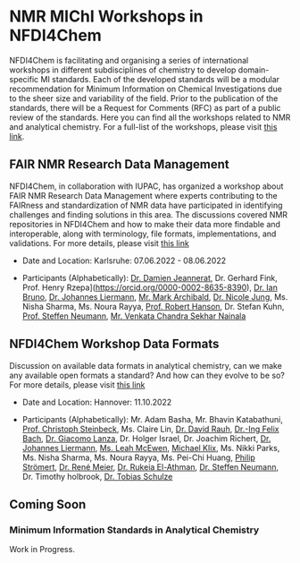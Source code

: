 # NMR MIChI Workshops in NFDI4Chem 
NFDI4Chem is facilitating and organising a series of international workshops in different subdisciplines of chemistry to develop domain-specific MI standards. Each of the developed standards will be a modular recommendation for Minimum Information on Chemical Investigations due to the sheer size and variability of the field. Prior to the publication of the standards, there will be a Request for Comments (RFC) as part of a public review of the standards. Here you can find all the workshops related to NMR and analytical chemistry. For a full-list of the workshops, please visit [this link](https://nfdi4chem.github.io/workshops/).

## FAIR NMR Research Data Management
NFDI4Chem, in collaboration with IUPAC, has organized a workshop about FAIR NMR Research Data Management where experts contributing to the FAIRness and standardization of NMR data have participated in identifying challenges and finding solutions in this area. The discussions covered NMR repositories in NFDI4Chem and how to make their data more findable and interoperable, along with terminology, file formats, implementations, and validations. For more details, please visit [this link](https://nfdi4chem.github.io/workshops/docs/category/fair-nmr-research-data-management)

- Date and Location: Karlsruhe: 07.06.2022 - 08.06.2022

- Participants (Alphabetically): [Dr. Damien Jeannerat](https://orcid.org/0000-0001-7018-4288), Dr. Gerhard Fink, Prof. Henry Rzepa](https://orcid.org/0000-0002-8635-8390), [Dr. Ian Bruno](https://orcid.org/0000-0003-4901-9936), [Dr. Johannes Liermann](https://orcid.org/0000-0003-2060-842X), [Mr. Mark Archibald](https://orcid.org/0000-0001-8687-7134), [Dr. Nicole Jung](https://orcid.org/0000-0001-9513-2468), Ms. Nisha Sharma, Ms. Noura Rayya, [Prof. Robert Hanson](https://orcid.org/0000-0001-5411-2356), Dr. Stefan Kuhn, [Prof. Steffen Neumann](https://orcid.org/0000-0002-7899-7192), [Mr. Venkata Chandra Sekhar Nainala](https://orcid.org/0000-0002-2564-3243)

## NFDI4Chem Workshop Data Formats
Discussion on available data formats in analytical chemistry, can we make any available open formats a standard? And how can they evolve to be so? For more details, please visit [this link](https://nfdi4chem.github.io/workshops/docs/standard-formats/overview)

- Date and Location: Hannover: 11.10.2022

- Participants (Alphabetically): Mr. Adam Basha, Mr. Bhavin Katabathuni, [Prof. Christoph Steinbeck](https://orcid.org/0000-0001-6966-0814), Ms. Claire Lin, [Dr. David Rauh](https://orcid.org/0000-0001-7499-1693), [Dr.-Ing Felix Bach](https://orcid.org/0000-0002-5035-7978), [Dr. Giacomo Lanza](https://orcid.org/0000-0002-2239-3955), Dr. Holger Israel, Dr. Joachim Richert, [Dr. Johannes Liermann](https://orcid.org/0000-0003-2060-842X), [Ms. Leah McEwen](https://orcid.org/0000-0003-2968-1674), [Michael Klix](https://orcid.org/0000-0002-0591-6582), Ms. Nikki Parks, Ms. Nisha Sharma, Ms. Noura Rayya, Ms. Pei-Chi Huang, [Philip Strömert](https://orcid.org/0000-0002-1595-3213), [Dr. René Meier](https://orcid.org/0000-0002-1501-1349), [Dr. Rukeia El-Athman](https://orcid.org/0000-0003-0749-160X), [Dr. Steffen Neumann](https://orcid.org/0000-0002-7899-7192), Dr. Timothy holbrook, [Dr. Tobias Schulze](https://orcid.org/0000-0002-9744-8914)


## Coming Soon
### Minimum Information Standards in Analytical Chemistry
Work in Progress.


